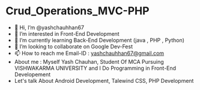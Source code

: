 # Crud_Operations_MVC-PHP

- 👋 Hi, I’m @yashchauhhan67
- 👀 I’m interested in Front-End Development
- 🌱 I’m currently learning Back-End Development (java , PHP , Python)
- 💞️ I’m looking to collaborate on Google Dev-Fest
- 📫 How to reach me Email-ID : yashchauhhan67@gmail.com
-  About me : Myself Yash Chauhan, Student Of MCA Pursuing VISHWAKARMA UNIVERSITY and I Do Programming in Front-End Developement
-  Let's talk About Android Development, Talewind CSS, PHP Development
